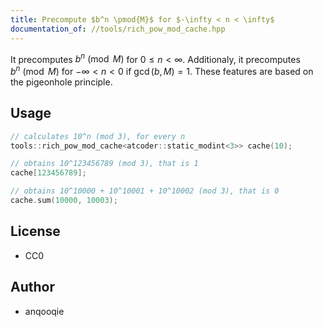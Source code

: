 ```yaml
---
title: Precompute $b^n \pmod{M}$ for $-\infty < n < \infty$
documentation_of: //tools/rich_pow_mod_cache.hpp
---
```


It precomputes $b^n \pmod{M}$ for $0 \leq n < \infty$.
Additionaly, it precomputes $b^n \pmod{M}$ for $-\infty < n < 0$ if $\gcd(b, M) = 1$.
These features are based on the pigeonhole principle.

## Usage
```cpp
// calculates 10^n (mod 3), for every n
tools::rich_pow_mod_cache<atcoder::static_modint<3>> cache(10);

// obtains 10^123456789 (mod 3), that is 1
cache[123456789];

// obtains 10^10000 + 10^10001 + 10^10002 (mod 3), that is 0
cache.sum(10000, 10003);
```

## License
- CC0

## Author
- anqooqie
